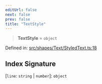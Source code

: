 ```yaml
---
editUrl: false
next: false
prev: false
title: "TextStyle"
---
```


> **TextStyle** = `object`

Defined in: [src/shapes/Text/StyledText.ts:18](https://github.com/fabricjs/fabric.js/blob/b4f67b1cfd353d0e2763b168e07bce6b67895452/src/shapes/Text/StyledText.ts#L18)

## Index Signature

\[`line`: `string` \| `number`\]: `object`
